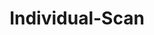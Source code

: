 ---
body_text_alignment: "center"
button_alignment: "center"
button_placement: "content"
headline_alignment: "center"
image: "/img/angebot/indiv-scan.png"
image-shadow: "shadow"
layout: "section"
primary_button_background: "var(--sv-primary)"
primary_button_border: "var(--sv-primary)"
primary_button_link: "/angebot/individual-scan/"
primary_button_text: ""
primary_button_text_color: "var(--sv-offwhite)"
secondary_button_background: ""
secondary_button_border: ""
secondary_button_link: ""
secondary_button_text: ""
secondary_button_text_color: ""
text_color: "var(--sv-offwhite)"
title: "Individual-Scan"
weight: 2
---